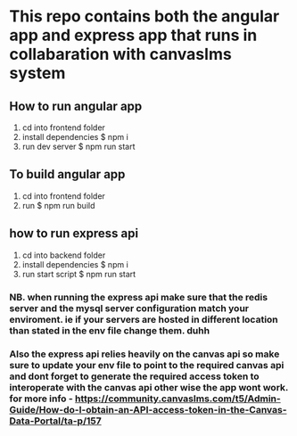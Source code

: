 # This repo contains both the angular app and express app that runs in collabaration with canvaslms system

## How to run angular app
 1. cd into frontend folder
 2. install dependencies $ npm i
 3. run dev server $ npm run start

## To build angular app
 1. cd into frontend folder
 2. run $ npm run build
 
 
 ## how to run express api
  1. cd into backend folder
  2. install dependencies $ npm i
  3. run start script $ npm run start
  
 ### NB. when running the express api make sure that the redis server and the mysql server configuration match your enviroment. ie if your servers are hosted in different location than stated in the env file change them. duhh
 ### Also the express api relies heavily on the canvas api so make sure to update your env file to point to the required canvas api and dont forget to generate the required access token to interoperate with the canvas api other wise the app wont work. for more info - https://community.canvaslms.com/t5/Admin-Guide/How-do-I-obtain-an-API-access-token-in-the-Canvas-Data-Portal/ta-p/157 

